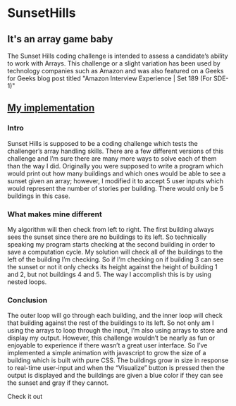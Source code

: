 # SunsetHills

## It's an array game baby

The Sunset Hills coding challenge is intended to assess a candidate’s ability to work with Arrays. This challenge or a slight variation has been used by technology companies such as Amazon and was also featured on a Geeks for Geeks blog post titled "Amazon Interview Experience | Set 189 (For SDE-1)"

## [My implementation](https://mackenzie-weaver-sunsethills.netlify.app/)

### Intro
Sunset Hills is supposed to be a coding challenge which tests the challenger’s array handling skills. There are a few different versions of this challenge and I’m sure there are many more ways to solve each of them than the way I did. Originally you were supposed to write a program which would print out how many buildings and which ones would be able to see a sunset given an array; however, I modified it to accept 5 user inputs which would represent the number of stories per building. There would only be 5 buildings in this case. 

### What makes mine different
My algorithm will then check from left to right. The first building always sees the sunset since there are no buildings to its left. So technically speaking my program starts checking at the second building in order to save a computation cycle. My solution will check all of the buildings to the left of the building I’m checking. So if I’m checking on if building 3 can see the sunset or not it only checks its height against the height of building 1 and 2, but not buildings 4 and 5. The way I accomplish this is by using nested loops.


### Conclusion
The outer loop will go through each building, and the inner loop will check that building against the rest of the buildings to its left. So not only am I using the arrays to loop through the input, I’m also using arrays to store and display my output. However, this challenge wouldn’t be nearly as fun or enjoyable to experience if there wasn’t a great user interface. So I’ve implemented a simple animation with javascript to grow the size of a building which is built with pure CSS. The buildings grow in size in response to real-time user-input and when the “Visualize” button is pressed then the output is displayed and the buildings are given a blue color if they can see the sunset and gray if they cannot.

Check it out
